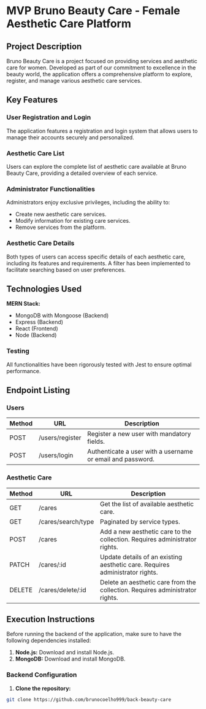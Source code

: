# MVP Bruno Beauty Care - Female Aesthetic Care Platform

## Project Description

Bruno Beauty Care is a project focused on providing services and aesthetic care for women. Developed as part of our commitment to excellence in the beauty world, the application offers a comprehensive platform to explore, register, and manage various aesthetic care services.

## Key Features

### User Registration and Login

The application features a registration and login system that allows users to manage their accounts securely and personalized.

### Aesthetic Care List

Users can explore the complete list of aesthetic care available at Bruno Beauty Care, providing a detailed overview of each service.

### Administrator Functionalities

Administrators enjoy exclusive privileges, including the ability to:

- Create new aesthetic care services.
- Modify information for existing care services.
- Remove services from the platform.

### Aesthetic Care Details

Both types of users can access specific details of each aesthetic care, including its features and requirements. A filter has been implemented to facilitate searching based on user preferences.

## Technologies Used

**MERN Stack:**

- MongoDB with Mongoose (Backend)
- Express (Backend)
- React (Frontend)
- Node (Backend)

### Testing

All functionalities have been rigorously tested with Jest to ensure optimal performance.

## Endpoint Listing

### Users

| Method | URL             | Description                                                                   |
| ------ | --------------- | ----------------------------------------------------------------------------- |
| POST   | /users/register | Register a new user with mandatory fields.                                    |
| POST   | /users/login    | Authenticate a user with a username or email and password.                    |

### Aesthetic Care

| Method | URL                | Description                                                               |
| ------ | ------------------ | ------------------------------------------------------------------------- |
| GET    | /cares             | Get the list of available aesthetic care.                                  |
| GET    | /cares/search/type | Paginated by service types.                                               |
| POST   | /cares             | Add a new aesthetic care to the collection. Requires administrator rights.|
| PATCH  | /cares/:id         | Update details of an existing aesthetic care. Requires administrator rights.|
| DELETE | /cares/delete/:id  | Delete an aesthetic care from the collection. Requires administrator rights.|

## Execution Instructions

Before running the backend of the application, make sure to have the following dependencies installed:

1. **Node.js:** Download and install Node.js.
2. **MongoDB:** Download and install MongoDB.

### Backend Configuration

1. **Clone the repository:**

```bash
git clone https://github.com/brunocoelho999/back-beauty-care
